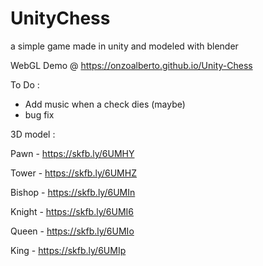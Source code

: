 # UnityChess
a simple game made in unity and modeled with blender

WebGL Demo @ https://onzoalberto.github.io/Unity-Chess

To Do :
- Add music when a check dies (maybe)
- bug fix


3D model :

Pawn - https://skfb.ly/6UMHY

Tower - https://skfb.ly/6UMHZ

Bishop - https://skfb.ly/6UMIn

Knight - https://skfb.ly/6UMI6

Queen - https://skfb.ly/6UMIo

King - https://skfb.ly/6UMIp
